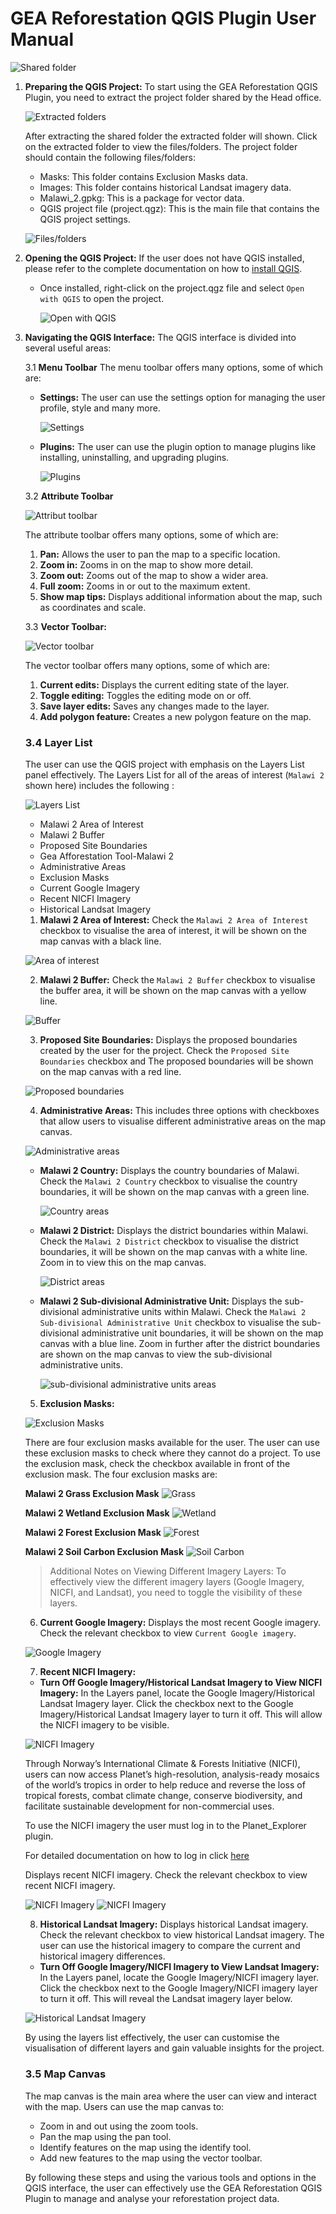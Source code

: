 # GEA Reforestation QGIS Plugin User Manual

![Shared folder](./img/gea-reforestation-1.png)

1. **Preparing the QGIS Project:** To start using the GEA Reforestation QGIS Plugin, you need to extract the project folder shared by the Head office.

    ![Extracted folders](./img/gea-reforestation-2.png)

    After extracting the shared folder the extracted folder will shown. Click on the extracted folder to view the files/folders. The project folder should contain the following files/folders:

    * Masks: This folder contains Exclusion Masks data.
    * Images: This folder contains historical Landsat imagery data.
    * Malawi_2.gpkg: This is a package for vector data.
    * QGIS project file (project.qgz): This is the main file that contains the QGIS project settings.

    ![Files/folders](./img/gea-reforestation-3.png)

2. **Opening the QGIS Project:** If the user does not have QGIS installed, please refer to the complete documentation on how to [install QGIS](../quickstart/index.md). 

    - Once installed, right-click on the project.qgz file and select `Open with QGIS` to open the project.

        ![Open with QGIS](./img/gea-reforestation-4.png)

3. **Navigating the QGIS Interface:** The QGIS interface is divided into several useful areas:

    3.1 **Menu Toolbar**
    The menu toolbar offers many options, some of which are:

    * **Settings:** The user can use the settings option for managing the user profile, style and many more.

        ![Settings](./img/gea-reforestation-5.png)

    * **Plugins:** The user can use the plugin option to manage plugins like installing, uninstalling, and upgrading plugins.

        ![Plugins](./img/gea-reforestation-6.png)

    3.2 **Attribute Toolbar**

    ![Attribut toolbar](./img/gea-reforestation-7.png)

    The attribute toolbar offers many options, some of which are:

    1. **Pan:** Allows the user to pan the map to a specific location.
    2. **Zoom in:** Zooms in on the map to show more detail.
    3. **Zoom out:** Zooms out of the map to show a wider area.
    4. **Full zoom:** Zooms in or out to the maximum extent.
    5. **Show map tips:** Displays additional information about the map, such as coordinates and scale.

    3.3 **Vector Toolbar:**

    ![Vector toolbar](./img/gea-reforestation-8.png)

    The vector toolbar offers many options, some of which are:

    1. **Current edits:** Displays the current editing state of the layer.
    2. **Toggle editing:** Toggles the editing mode on or off.
    3. **Save layer edits:** Saves any changes made to the layer.
    4. **Add polygon feature:** Creates a new polygon feature on the map.

    ### 3.4 Layer List

    The user can use the QGIS project with emphasis on the Layers List panel effectively. The Layers List for all of the areas of interest (`Malawi 2` shown here) includes the following :

    ![Layers List](./img/layer-list-1.png)

    - Malawi 2 Area of Interest
    - Malawi 2 Buffer
    - Proposed Site Boundaries
    - Gea Afforestation Tool-Malawi 2
    - Administrative Areas
    - Exclusion Masks
    - Current Google Imagery
    - Recent NICFI Imagery
    - Historical Landsat Imagery

    1. **Malawi 2 Area of Interest:** Check the `Malawi 2 Area of Interest` checkbox to visualise the area of interest, it will be shown on the map canvas with a black line.

    ![Area of interest](./img/layer-list-2.png)

    2. **Malawi 2 Buffer:** Check the `Malawi 2 Buffer` checkbox to visualise the buffer area, it will be shown on the map canvas with a yellow line.

    ![Buffer](./img/layer-list-3.png)

    3. **Proposed Site Boundaries:** Displays the proposed boundaries created by the user for the project. Check the `Proposed Site Boundaries` checkbox and The proposed boundaries will be shown on the map canvas with a red line.

    ![Proposed boundaries](./img/layer-list-4.png)

    4. **Administrative Areas:** This includes three options with checkboxes that allow users to visualise different administrative areas on the map canvas.

    ![Administrative areas](./img/layer-list-5.png)

    - **Malawi 2 Country:** Displays the country boundaries of Malawi. Check the `Malawi 2 Country` checkbox to visualise the country boundaries, it will be shown on the map canvas with a green line.

        ![Country areas](./img/layer-list-6.png)

    - **Malawi 2 District:** Displays the district boundaries within Malawi. Check the `Malawi 2 District` checkbox to visualise the district boundaries, it will be shown on the map canvas with a white line. Zoom in to view this on the map canvas.

        ![District areas](./img/layer-list-7.png)

    - **Malawi 2 Sub-divisional Administrative Unit:** Displays the sub-divisional administrative units within Malawi. Check the `Malawi 2 Sub-divisional Administrative Unit` checkbox to visualise the sub-divisional administrative unit boundaries, it will be shown on the map canvas with a blue line. Zoom in further after the district boundaries are shown on the map canvas to view the sub-divisional administrative units.

        ![sub-divisional administrative units areas](./img/layer-list-8.png)

    5. **Exclusion Masks:**

    ![Exclusion Masks](./img/layer-list-9.png)

    There are four exclusion masks available for the user. The user can use these exclusion masks to check where they cannot do a project. To use the exclusion mask, check the checkbox available in front of the exclusion mask. The four exclusion masks are:

    **Malawi 2 Grass Exclusion Mask**
        ![Grass](./img/layer-list-10.png)

    **Malawi 2 Wetland Exclusion Mask**
        ![Wetland](./img/layer-list-11.png)

    **Malawi 2 Forest Exclusion Mask**
        ![Forest](./img/layer-list-12.png)

    **Malawi 2 Soil Carbon Exclusion Mask**
        ![Soil Carbon](./img/layer-list-13.png)

    > Additional Notes on Viewing Different Imagery Layers:
    To effectively view the different imagery layers (Google Imagery, NICFI, and Landsat), you need to toggle the visibility of these layers.

    6. **Current Google Imagery:** Displays the most recent Google imagery. Check the relevant checkbox to view `Current Google imagery`.

    ![Google Imagery](./img/layer-list-14.png)

    7. **Recent NICFI Imagery:**

    - **Turn Off Google Imagery/Historical Landsat Imagery to View NICFI Imagery:** In the Layers panel, locate the Google Imagery/Historical Landsat Imagery layer. Click the checkbox next to the Google Imagery/Historical Landsat Imagery layer to turn it off. This will allow the NICFI imagery to be visible.

    ![NICFI Imagery](./img/layer-list-15.png)

    Through Norway’s International Climate & Forests Initiative (NICFI), users can now access Planet’s high-resolution, analysis-ready mosaics of the world’s tropics in order to help reduce and reverse the loss of tropical forests, combat climate change, conserve biodiversity, and facilitate sustainable development for non-commercial uses.

    To use the NICFI imagery the user must log in to the Planet_Explorer plugin.

    For detailed documentation on how to log in click [here](./login.md)

    Displays recent NICFI imagery. Check the relevant checkbox to view recent NICFI imagery.

    ![NICFI Imagery](./img/layer-list-16.png)
    ![NICFI Imagery](./img/layer-list-18.png)

    8. **Historical Landsat Imagery:** Displays historical Landsat imagery. Check the relevant checkbox to view historical Landsat imagery. The user can use the historical imagery to compare the current and historical imagery differences.

    - **Turn Off Google Imagery/NICFI Imagery to View Landsat Imagery:** In the Layers panel, locate the Google Imagery/NICFI imagery layer. Click the checkbox next to the Google Imagery/NICFI imagery layer to turn it off. This will reveal the Landsat imagery layer below.

    ![Historical Landsat Imagery](./img/layer-list-17.png)

    By using the layers list effectively, the user can customise the visualisation of different layers and gain valuable insights for the project.

    ### 3.5 Map Canvas

    The map canvas is the main area where the user can view and interact with the map. Users can use the map canvas to:

    * Zoom in and out using the zoom tools.
    * Pan the map using the pan tool.
    * Identify features on the map using the identify tool.
    * Add new features to the map using the vector toolbar.

    By following these steps and using the various tools and options in the QGIS interface, the user can effectively use the GEA Reforestation QGIS Plugin to manage and analyse your reforestation project data.

